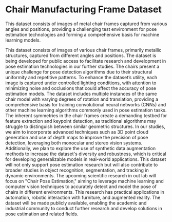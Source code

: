 # Chair Manufacturing Frame Dataset

This dataset consists of images of metal chair frames captured from various angles and positions, providing a challenging test environment for pose estimation technologies and forming a comprehensive basis for machine learning models.

This dataset consists of images of various chair frames, primarily metallic structures, captured from different angles and positions. The dataset is being developed for public access to facilitate research and development in pose estimation technologies in our further studies. The chairs present a unique challenge for pose detection algorithms due to their structural uniformity and repetitive patterns. To enhance the dataset’s utility, each image is captured under controlled lighting conditions, with attention to minimizing noise and occlusions that could affect the accuracy of pose estimation models. The dataset includes multiple instances of the same chair model with varying degrees of rotation and translation, providing a comprehensive basis for training convolutional neural networks (CNNs) and other machine learning algorithms commonly used in pose estimation tasks. The inherent symmetries in the chair frames create a demanding testbed for feature extraction and keypoint detection, as traditional algorithms may struggle to distinguish between similar geometric structures. In our studies, we aim to incorporate advanced techniques such as 3D point cloud generation and use of depth maps to improve the precision of pose detection, leveraging both monocular and stereo vision systems. Additionally, we plan to explore the use of synthetic data augmentation methods to increase the dataset's diversity and robustness, which is critical for developing generalizable models in real-world applications. This dataset will not only support pose estimation research but will also contribute to broader studies in object recognition, segmentation, and tracking in dynamic environments. The upcoming scientific research in out lab will focus on "Chair Pose Estimation," aiming to leverage machine learning and computer vision techniques to accurately detect and model the pose of chairs in different environments. This research has practical applications in automation, robotic interaction with furniture, and augmented reality. The dataset will be made publicly available, enabling the academic and industrial community to conduct further research and develop solutions in pose estimation and related fields.
